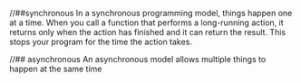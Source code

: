 
//##synchronous
In a synchronous programming model, things happen one at a time.
When you call a function that performs a long-running action, it returns only when the
action has finished and it can return the result. This stops your program for
the time the action takes.

//## asynchronous
An asynchronous model allows multiple things to happen at the same time
